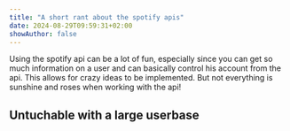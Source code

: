 ```yaml
---
title: "A short rant about the spotify apis"
date: 2024-08-29T09:59:31+02:00
showAuthor: false
---
```


Using the spotify api can be a lot of fun, especially since you can get so much information on a user and can basically control his account from the api. This allows for crazy ideas to be implemented.
But not everything is sunshine and roses when working with the api!

## Untuchable with a large userbase
